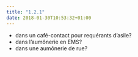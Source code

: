 ```yaml
---
title: "1.2.1"
date: 2018-01-30T10:53:32+01:00
---
```


- dans un café-contact pour requérants d’asile?
- dans l’aumônerie en EMS?
- dans une aumônerie de rue?
